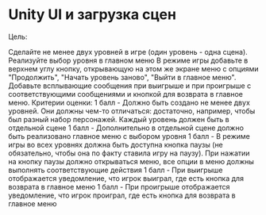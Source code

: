 # Unity UI и загрузка сцен 
Цель: 

Сделайте не менее двух уровней в игре (один уровень - одна сцена).
Реализуйте выбор уровня в главном меню
В режиме игры добавьте в верхнем углу кнопку, открывающую на этом же экране меню с опциями "Продолжить", "Начать уровень заново", "Выйти в главное меню".
Добавьте всплывающие сообщения при выигрыше и при проигрыше с соответствующими сообщениями и кнопкой для возврата в главное меню.
Критерии оценки:
1 балл - Должно быть создано не менее двух уровней. Они должны чем-то отличаться: достаточно, например, чтобы был разный набор персонажей. Каждый уровень должен быть в отдельной сцене 1 балл - Дополнительно в отдельной сцене должно быть реализовано главное меню с выбором уровня 1 балл - В режиме игры во всех уровнях должна быть доступна кнопка паузы (не обязательно, чтобы она по факту ставила игру на паузу). При нажатии на кнопку паузы должно открываться меню, все опции в меню должны выполнять соответствующие действия 1 балл - При выигрыше отображается уведомление, что игрок выиграл, где есть кнопка для возврата в главное меню 1 балл - При проигрыше отображается уведомление, что игрок проиграл, где есть кнопка для возврата в главное меню
